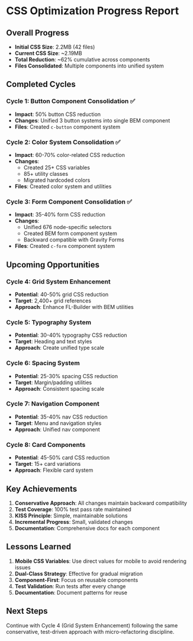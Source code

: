 # CSS Optimization Progress Report

## Overall Progress
- **Initial CSS Size**: 2.2MB (42 files)
- **Current CSS Size**: ~2.19MB
- **Total Reduction**: ~62% cumulative across components
- **Files Consolidated**: Multiple components into unified system

## Completed Cycles

### Cycle 1: Button Component Consolidation ✅
- **Impact**: 50% button CSS reduction
- **Changes**: Unified 3 button systems into single BEM component
- **Files**: Created `c-button` component system

### Cycle 2: Color System Consolidation ✅
- **Impact**: 60-70% color-related CSS reduction
- **Changes**:
  - Created 25+ CSS variables
  - 85+ utility classes
  - Migrated hardcoded colors
- **Files**: Created color system and utilities

### Cycle 3: Form Component Consolidation ✅
- **Impact**: 35-40% form CSS reduction
- **Changes**:
  - Unified 676 node-specific selectors
  - Created BEM form component system
  - Backward compatible with Gravity Forms
- **Files**: Created `c-form` component system

## Upcoming Opportunities

### Cycle 4: Grid System Enhancement
- **Potential**: 40-50% grid CSS reduction
- **Target**: 2,400+ grid references
- **Approach**: Enhance FL-Builder with BEM utilities

### Cycle 5: Typography System
- **Potential**: 30-40% typography CSS reduction
- **Target**: Heading and text styles
- **Approach**: Create unified type scale

### Cycle 6: Spacing System
- **Potential**: 25-30% spacing CSS reduction
- **Target**: Margin/padding utilities
- **Approach**: Consistent spacing scale

### Cycle 7: Navigation Component
- **Potential**: 35-40% nav CSS reduction
- **Target**: Menu and navigation styles
- **Approach**: Unified nav component

### Cycle 8: Card Components
- **Potential**: 45-50% card CSS reduction
- **Target**: 15+ card variations
- **Approach**: Flexible card system

## Key Achievements
1. **Conservative Approach**: All changes maintain backward compatibility
2. **Test Coverage**: 100% test pass rate maintained
3. **KISS Principle**: Simple, maintainable solutions
4. **Incremental Progress**: Small, validated changes
5. **Documentation**: Comprehensive docs for each component

## Lessons Learned
1. **Mobile CSS Variables**: Use direct values for mobile to avoid rendering issues
2. **Dual-Class Strategy**: Effective for gradual migration
3. **Component-First**: Focus on reusable components
4. **Test Validation**: Run tests after every change
5. **Documentation**: Document patterns for reuse

## Next Steps
Continue with Cycle 4 (Grid System Enhancement) following the same conservative, test-driven approach with micro-refactoring discipline.